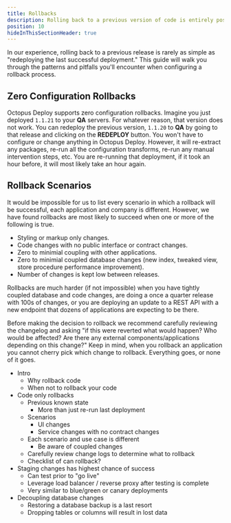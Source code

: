 ```yaml
---
title: Rollbacks
description: Rolling back to a previous version of code is entirely possible, but there is quite a bit to consider.  This guide will walk you through the patterns and pitfalls for a successful rollback.
position: 10
hideInThisSectionHeader: true
---
```


In our experience, rolling back to a previous release is rarely as simple as "redeploying the last successful deployment."  This guide will walk you through the patterns and pitfalls you'll encounter when configuring a rollback process.

## Zero Configuration Rollbacks

Octopus Deploy supports zero configuration rollbacks.  Imagine you just deployed `1.1.21` to your **QA** servers.  For whatever reason, that version does not work.  You can redeploy the previous version, `1.1.20` to **QA** by going to that release and clicking on the **REDEPLOY** button.  You won't have to configure or change anything in Octopus Deploy.  However, it will re-extract any packages, re-run all the configuration transforms, re-run any manual intervention steps, etc.  You are re-running that deployment, if it took an hour before, it will most likely take an hour again.    

## Rollback Scenarios

It would be impossible for us to list every scenario in which a rollback will be successful, each application and company is different.  However, we have found rollbacks are most likely to succeed when one or more of the following is true.

- Styling or markup only changes.
- Code changes with no public interface or contract changes.
- Zero to minimial coupling with other applications.
- Zero to minimial coupled database changes (new index, tweaked view, store procedure performance improvement).
- Number of changes is kept low between releases.

Rollbacks are much harder (if not impossible) when you have tightly coupled database and code changes, are doing a once a quarter release with 100s of changes, or you are deploying an update to a REST API with a new endpoint that dozens of applications are expecting to be there.  

Before making the decision to rollback we recommend carefully reviewing the changelog and asking "if this were reverted what would happen?  Who would be affected?  Are there any external components/applications depending on this change?"  Keep in mind, when you rollback an application you cannot cherry pick which change to rollback.  Everything goes, or none of it goes.



- Intro
    - Why rollback code
    - When not to rollback your code
- Code only rollbacks
    - Previous known state
        - More than just re-run last deployment
    - Scenarios
        - UI changes
        - Service changes with no contract changes
    - Each scenario and use case is different
        - Be aware of coupled changes
    - Carefully review change logs to determine what to rollback
    - Checklist of can rollback?
- Staging changes has highest chance of success
    - Can test prior to "go live"
    - Leverage load balancer / reverse proxy after testing is complete
    - Very similar to blue/green or canary deployments
- Decoupling database changes
    - Restoring a database backup is a last resort
    - Dropping tables or columns will result in lost data